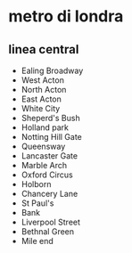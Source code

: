 # metro di londra
## linea central
- Ealing Broadway
- West Acton
- North Acton
- East Acton
- White City
- Sheperd's Bush
- Holland park
- Notting Hill Gate
- Queensway
- Lancaster Gate
- Marble Arch
- Oxford Circus
- Holborn
- Chancery Lane
- St Paul's
- Bank
- Liverpool Street
- Bethnal Green
- Mile end